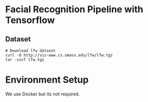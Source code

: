 # Facial Recognition Pipeline with Tensorflow

## Dataset

    # Download lfw dataset
    curl -O http://vis-www.cs.umass.edu/lfw/lfw.tgz
    tar -xzvf lfw.tgz

# Environment Setup

We use Docker but its not required.